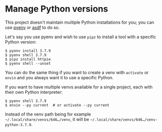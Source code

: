 # Manage Python versions

This project doesn't maintain multiple Python installations for you; you can use [pyenv](https://github.com/pyenv/pyenv) or [asdf](https://asdf-vm.com/) to do so.

Let's say you use pyenv and wish to use `pipz` to install a tool with a specific Python version:

```console
$ pyenv install 3.7.9
$ pyenv shell 3.7.9
$ pipz install httpie
$ pyenv shell --unset
```

You can do the same thing if you want to create a venv
with `activate` or `envin` and you always want it to use a specific Python.

If you want to have multiple venvs available for a single project, each with their own Python interpreter:

```console
$ pyenv shell 3.7.9
$ envin --py current  # or activate --py current
```

Instead of the venv path being for example `~/.local/share/venvs/646…/venv`, it will be `~/.local/share/venvs/646…/venv-python-3.7.9`.
